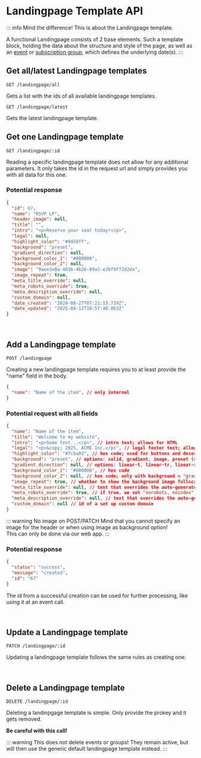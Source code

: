 
# Landingpage Template API

::: info Mind the difference!
This is about the Landingpage template.

A functional Landingpage consists of 2 base elements. Such a template block, holding the data about the structure and style of the page, as well as an [event](/api/events.html) or [subscription group](/api/groups.html), which defines the underlying date(s).
:::

## Get all/latest Landingpage templates

```
GET /landingpage/all
```

Gets a list with the ids of all available landingpage templates.

```
GET /landingpage/latest
```

Gets the latest landingpage template.

## Get one Landingpage template

```
GET /landingpage/:id
```

Reading a specific landingpage template does not allow for any additional parameters. It only takes the id in the request url and simply provides you with all data for this one.

### Potential response

```json
{
  "id": 67,
  "name": "RSVP LP",
  "header_image": null,
  "title": "",
  "intro": "<p>Reserve your seat today!</p>",
  "legal": null,
  "highlight_color": "#9456ff",
  "background": "preset",
  "gradient_direction": null,
  "background_color_1": "#000000",
  "background_color_2": null,
  "image": "9aee3e8a-481b-4b26-89a2-e2bf9f72d2da",
  "image_repeat": true,
  "meta_title_override": null,
  "meta_robots_override": true,
  "meta_description_override": null,
  "custom_domain": null,
  "date_created": "2024-06-27T07:21:15.739Z",
  "date_updated": "2025-04-12T18:57:40.863Z"
}
```

<br />

## Add a Landingpage template

```
POST /landingpage
```

Creating a new landingpage template requires you to at least provide the "name" field in the body.

```json
{
  "name": "Name of the item", // only internal
}
```

### Potential request with all fields

```json
{
  "name": "Name of the item",
  "title": "Welcome to my website",
  "intro": "<p>Some text...</p>", // intro text; allows for HTML
  "legal": "<p>&copy; 2025, ACME Inc.</p>", // legal footer text; allows for HTML
  "highlight_color": "#fcba03", // hex code; used for buttons and decorative elements
  "background": "preset", // options: solid, gradient, image, preset (same as image, but with a files selected from our library)
  "gradient_direction": null, // options: linear-t, linear-tr, linear-r, linear-br, radial; only with background = "gradient"
  "background_color_1": "#000000", // hex code
  "background_color_2": null, // hex code; only with background = "gradient"
  "image_repeat": true, // whether to show the background image fullscreen or repeat it
  "meta_title_override": null, // text that overrides the auto-generated meta title
  "meta_robots_override": true, // if true, we set "norobots, noindex"
  "meta_description_override": null, // text that overrides the auto-generated meta description
  "custom_domain": null // id of a set up custom domain
}
```

::: warning No image on POST/PATCH
Mind that you cannot specify an image for the header or when using image as background option!  
This can only be done via our web app.
:::

### Potential response

```json
{
  "status": "success",
  "message": "created",
  "id": "67"
}
```

The id from a successful creation can be used for further processing, like using it at an event call.

<br />

## Update a Landingpage template

```
PATCH /landingpage/:id
```

Updating a landingpage template follows the same rules as creating one.

<br />

## Delete a Landingpage template

```
DELETE /landingpage/:id
```

Deleting a landinpgage template is simple. Only provide the prokey and it gets removed.

**Be careful with this call!**

::: warning This does not delete events or groups!
They remain active, but will then use the generic default landingpage template instead.
:::
